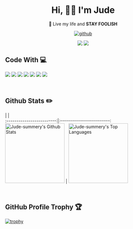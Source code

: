 <h1 align="center"> Hi, 👋🏻 I'm Jude </h1>
<p align="center">  🌱 Live my life and <b>STAY FOOLISH</b> </p>
<div align="center">

[![github](https://img.shields.io/badge/GitHub-181717.svg?style=for-the-badge&logo=GitHub&logoColor=white)](https://github.com/Jude-summery/)

[![](https://img.shields.io/badge/HOME-JUDE_SUMMERY-389ad5?style=for-the-badge)](https://jude-summery.github.io/)
![](https://komarev.com/ghpvc/?username=Jude-summery&label=PROFILE+VIEWS&style=for-the-badge&color=brightgreen)
</div>

<!--
**Jude-summery/Jude-summery** is a ✨ _special_ ✨ repository because its `README.md` (this file) appears on your GitHub profile.

Here are some ideas to get you started:
- 👋🏻 I'm Jude
- 🔭 I’m currently working on ...
- 🌱 I’m currently learning ...
- 👯 I’m looking to collaborate on ...
- 🤔 I’m looking for help with ...
- 💬 Ask me about ...
- 📫 How to reach me: ...
- 😄 Pronouns: ...
- ⚡ Fun fact: ...
-->

## Code With 💻
<p align="left">
<img src="https://img.shields.io/badge/JavaScript-F7DF1E?style=for-the-badge&logo=javascript&logoColor=white"/> <img src="https://img.shields.io/badge/HTML5-E34F26?style=for-the-badge&logo=html5&logoColor=white"/>  <img src="https://img.shields.io/badge/CSS-239120?&style=for-the-badge&logo=css3&logoColor=white"/> <img src="https://img.shields.io/badge/Vue.js-4FC08D.svg?style=for-the-badge&logo=vuedotjs&logoColor=white"/> <img src="https://img.shields.io/badge/React-61DAFB.svg?style=for-the-badge&logo=React&logoColor=black"/> <img src="https://img.shields.io/badge/Angular-DD0031.svg?style=for-the-badge&logo=Angular&logoColor=white"/> <img src="https://img.shields.io/badge/Node.js-339933.svg?style=for-the-badge&logo=nodedotjs&logoColor=white"/>
</p>

&nbsp;
&nbsp;
## Github Stats ✏️
|            |  
:-------------------------:|:-------------------------:
<a href="https://github.com/anuraghazra/github-readme-stats"><img alt="Jude-summery's Github Stats" src="https://github-readme-stats.vercel.app/api/?username=Jude-summery&show_icons=true&count_private=true&theme=vue&hide_border=true" height="192px"/></a>  |  <a href="https://github.com/anuraghazra/github-readme-stats"><img alt="Jude-summery's Top Languages" src="https://github-readme-stats.vercel.app/api/top-langs/?username=Jude-summery&langs_count=8&layout=compact&theme=default&hide_border=true&bg_color=fff&title_color=000&icon_color=000&hide=Jupyter%20Notebook" height="192px"/></a>

&nbsp;
&nbsp;
## GitHub Profile Trophy 🏆

[![trophy](https://github-profile-trophy.vercel.app/?username=Jude-summery&row=1&margin-w=15)](https://github.com/ryo-ma/github-profile-trophy)
